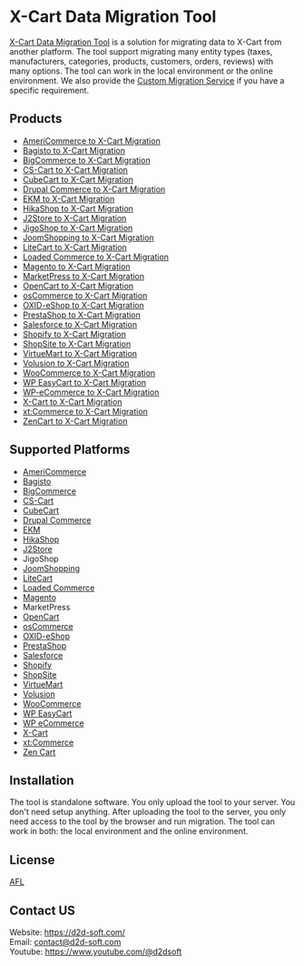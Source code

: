 # X-Cart Data Migration Tool
[X-Cart Data Migration Tool](https://d2d-soft.com/29-xcart-migration) is a solution for migrating data to X-Cart from another platform. The tool support migrating many entity types (taxes, manufacturers, categories, products, customers, orders, reviews) with many options. The tool can work in the local environment or the online environment. We also provide the [Custom Migration Service](https://d2d-soft.com/migration-services/296-data-migration-customization.html) if you have a specific requirement. 

## Products
- [AmeriCommerce to X-Cart Migration](https://d2d-soft.com/xcart-migration/787-7264-americommerce-to-x-cart-migration-tool.html#/72-entities-1000)
- [Bagisto to X-Cart Migration](https://d2d-soft.com/xcart-migration/953-8972-bagisto-to-x-cart-migration-tool.html#/72-entities-1000)
- [BigCommerce to X-Cart Migration](https://d2d-soft.com/xcart-migration/429-1747-bigcommerce-to-x-cart-migration-tool.html#/72-entities-1000)
- [CS-Cart to X-Cart Migration](https://d2d-soft.com/xcart-migration/339-1462-cs-cart-to-x-cart-migration-tool.html#/72-entities-1000)
- [CubeCart to X-Cart Migration](https://d2d-soft.com/xcart-migration/243-1117-cubecart-to-x-cart-migration-tool.html#/72-entities-1000)
- [Drupal Commerce to X-Cart Migration](https://d2d-soft.com/xcart-migration/368-drupal-commerce-to-x-cart-migration-service.html)
- [EKM to X-Cart Migration](https://d2d-soft.com/xcart-migration/840-7815-ekm-to-x-cart-migration-tool.html#/72-entities-1000)
- [HikaShop to X-Cart Migration](https://d2d-soft.com/xcart-migration/465-1922-hikashop-to-x-cart-migration-tool.html#/72-entities-1000)
- [J2Store to X-Cart Migration](https://d2d-soft.com/xcart-migration/508-2117-j2store-to-x-cart-migration-tool.html#/72-entities-1000)
- [JigoShop to X-Cart Migration](https://d2d-soft.com/xcart-migration/558-2347-jigoshop-to-x-cart-migration-tool.html#/72-entities-1000)
- [JoomShopping to X-Cart Migration](https://d2d-soft.com/xcart-migration/608-2587-joomshopping-to-x-cart-migration-tool.html#/72-entities-1000)
- [LiteCart to X-Cart Migration](https://d2d-soft.com/xcart-migration/894-8377-litecart-to-x-cart-migration-tool.html#/72-entities-1000)
- [Loaded Commerce to X-Cart Migration](https://d2d-soft.com/xcart-migration/244-1122-loaded-to-x-cart-migration-tool.html#/72-entities-1000)
- [Magento to X-Cart Migration](https://d2d-soft.com/xcart-migration/245-1127-magento-to-x-cart-migration-tool.html#/72-entities-1000)
- [MarketPress to X-Cart Migration](https://d2d-soft.com/xcart-migration/583-2467-marketpress-to-x-cart-migration-tool.html#/72-entities-1000)
- [OpenCart to X-Cart Migration](https://d2d-soft.com/xcart-migration/246-1132-opencart-to-x-cart-migration-tool.html#/72-entities-1000)
- [osCommerce to X-Cart Migration](https://d2d-soft.com/xcart-migration/247-1137-oscommerce-to-x-cart-migration-tool.html#/72-entities-1000)
- [OXID-eShop to X-Cart Migration](https://d2d-soft.com/xcart-migration/248-1142-oxid-eshop-to-x-cart-migration-tool.html#/72-entities-1000)
- [PrestaShop to X-Cart Migration](https://d2d-soft.com/xcart-migration/249-1147-prestashop-to-x-cart-migration-tool.html#/72-entities-1000)
- [Salesforce to X-Cart Migration](https://d2d-soft.com/xcart-migration/735-6913-salesforce-to-x-cart-migration-tool.html#/72-entities-1000)
- [Shopify to X-Cart Migration](https://d2d-soft.com/xcart-migration/391-1562-shopify-to-x-cart-migration-tool.html#/72-entities-1000)
- [ShopSite to X-Cart Migration](https://d2d-soft.com/xcart-migration/867-8091-shopsite-to-x-cart-migration-tool.html#/72-entities-1000)
- [VirtueMart to X-Cart Migration](https://d2d-soft.com/xcart-migration/250-1152-virtuemart-to-x-cart-migration-tool.html#/72-entities-1000)
- [Volusion to X-Cart Migration](https://d2d-soft.com/xcart-migration/657-6099-volusion-to-x-cart-migration-tool.html#/72-entities-1000)
- [WooCommerce to X-Cart Migration](https://d2d-soft.com/xcart-migration/251-1157-woocommerce-to-x-cart-migration-tool.html#/72-entities-1000)
- [WP EasyCart to X-Cart Migration](https://d2d-soft.com/xcart-migration/683-6374-wpeasycart-to-x-cart-migration-tool.html#/72-entities-1000)
- [WP-eCommerce to X-Cart Migration](https://d2d-soft.com/xcart-migration/252-1162-wp-ecommerce-to-x-cart-migration-tool.html#/72-entities-1000)
- [X-Cart to X-Cart Migration](https://d2d-soft.com/xcart-migration/253-1167-x-cart-to-x-cart-migration-tool.html#/72-entities-1000)
- [xt:Commerce to X-Cart Migration](https://d2d-soft.com/xcart-migration/254-1172-xtcommerce-to-x-cart-migration-tool.html#/72-entities-1000)
- [ZenCart to X-Cart Migration](https://d2d-soft.com/xcart-migration/255-1177-zencart-to-x-cart-migration-tool.html#/72-entities-1000)

## Supported Platforms
- [AmeriCommerce](https://www.americommerce.com/)
- [Bagisto](https://bagisto.com/)
- [BigCommerce](https://www.bigcommerce.com/)
- [CS-Cart](https://www.cs-cart.com/)
- [CubeCart](https://www.cubecart.com/)
- [Drupal Commerce](https://drupalcommerce.org/)
- [EKM](https://www.ekm.com/)
- [HikaShop](https://www.hikashop.com/)
- [J2Store](https://www.j2store.org/)
- JigoShop
- [JoomShopping](https://extensions.joomla.org/extension/joomshopping/)
- [LiteCart](https://www.litecart.net/)
- [Loaded Commerce](https://loadedcommerce.com/)
- [Magento](https://magento.com/)
- MarketPress
- [OpenCart](https://www.opencart.com/)
- [osCommerce](https://www.oscommerce.com/)
- [OXID-eShop](https://www.oxid-esales.com)
- [PrestaShop](https://www.prestashop.com)
- [Salesforce](https://www.salesforce.com/)
- [Shopify](https://www.shopify.com/)
- [ShopSite](https://www.shopsite.com/)
- [VirtueMart](https://virtuemart.net/)
- [Volusion](https://volusion.com/)
- [WooCommerce](https://woocommerce.com/)
- [WP EasyCart](https://www.wpeasycart.com/)
- [WP eCommerce](https://wpecommerce.org/)
- [X-Cart](https://www.x-cart.com/)
- [xt:Commerce](https://www.xt-commerce.com/)
- [Zen Cart](https://www.zen-cart.com/)

## Installation
The tool is standalone software. You only upload the tool to your server. You don't need setup anything. After uploading the tool to the server, you only need access to the tool by the browser and run migration. The tool can work in both: the local environment and the online environment.

## License

[AFL](https://d2d-soft.com/license/AFL.txt)

## Contact US
Website: https://d2d-soft.com/ \
Email: contact@d2d-soft.com \
Youtube: https://www.youtube.com/@d2dsoft 